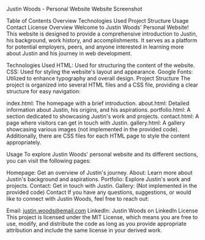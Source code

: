 Justin Woods - Personal Website
Website Screenshot

Table of Contents
Overview
Technologies Used
Project Structure
Usage
Contact
License
Overview
Welcome to Justin Woods' Personal Website! This website is designed to provide a comprehensive introduction to Justin, his background, work history, and accomplishments. It serves as a platform for potential employers, peers, and anyone interested in learning more about Justin and his journey in web development.

Technologies Used
HTML: Used for structuring the content of the website.
CSS: Used for styling the website's layout and appearance.
Google Fonts: Utilized to enhance typography and overall design.
Project Structure
The project is organized into several HTML files and a CSS file, providing a clear structure for easy navigation:

index.html: The homepage with a brief introduction.
about.html: Detailed information about Justin, his origins, and his aspirations.
portfolio.html: A section dedicated to showcasing Justin's work and projects.
contact.html: A page where visitors can get in touch with Justin.
gallery.html: A gallery showcasing various images (not implemented in the provided code).
Additionally, there are CSS files for each HTML page to style the content appropriately.

Usage
To explore Justin Woods' personal website and its different sections, you can visit the following pages:

Homepage: Get an overview of Justin's journey.
About: Learn more about Justin's background and aspirations.
Portfolio: Explore Justin's work and projects.
Contact: Get in touch with Justin.
Gallery: (Not implemented in the provided code)
Contact
If you have any questions, suggestions, or would like to connect with Justin Woods, feel free to reach out:

Email: justin.woods@email.com
LinkedIn: Justin Woods on LinkedIn
License
This project is licensed under the MIT License, which means you are free to use, modify, and distribute the code as long as you provide appropriate attribution and include the same license in your derived work.
